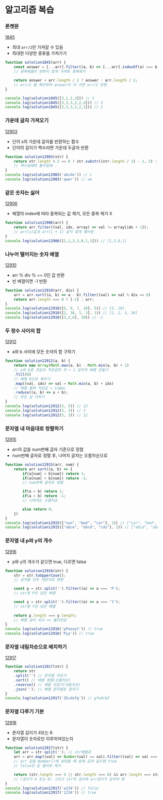 # 알고리즘 복습

### 폰켓몬
[1845](https://programmers.co.kr/learn/courses/30/lessons/1845)

- 최대 `arr/2`만 가져갈 수 있음
- 최대한 다양한 종류를 가져가기
```js
function solution1845(arr) {
    const answer = [...arr].filter((a, b) => [...arr].indexOf(a) === b).length;
    // 원복배열이 변하지 않게 가져와 중복제거

    return answer < arr.length / 2 ? answer : arr.length / 2;
    // arr/2 를 확인하여 answer이 더 크면 arr/2 반환
}

console.log(solution1845([3,1,2,3])) // 3
console.log(solution1845([3,3,3,2,2,4])) // 3
console.log(solution1845([3,3,3,2,2,2])) // 2
```
### 가운데 글자 가져오기
[12903](https://programmers.co.kr/learn/courses/30/lessons/12903)
- 단어 s의 가운데 글자를 반환하는 함수
- 단어의 길이가 짝수라면 가운데 두글자 반환
```js
function solution12903(str) {
    return str.length % 2 == 0 ? str.substr((str.length / 2) - 1, 2) : str.substr(str.length / 2, 1);
    // 짝수일때와 홀수일때 ..
}
console.log(solution12903('abcde')) // c
console.log(solution12903('qwer')) // we
```

### 같은 숫자는 싫어
[12906](https://programmers.co.kr/learn/courses/30/lessons/12906)
- 배열의 index에 따라 중복되는 값 제거, 모든 중복 제거 X
```js
function solution12906(arr) {
    return arr.filter((val, idx, array) => val != array[idx + 1]);
    // arr[i]값과 arr[i + 1] 같지 않게 필터링
}
console.log(solution12906([1,1,3,3,0,1,1])) // [1,3,0,1]
```

### 나누어 떨어지는 숫자 배열
[12910](https://programmers.co.kr/learn/courses/30/lessons/12910)
- arr % div % == 0인 값 반환
- 빈 배열이면 -1 반환
```js
function solution12910(arr, div) {
    arr = arr.sort((a, b) => a - b).filter((val) => val % div == 0)
    return arr.length === 0 ? [-1] : arr;
}
console.log(solution12910([5, 9, 7, 10], 5)) // [5, 10]
console.log(solution12910([2, 36, 1, 3], 1)) // [1, 2, 3, 36]
console.log(solution12910([3,2,6], 10)) // -1
```

### 두 정수 사이의 합
[12912](https://programmers.co.kr/learn/courses/30/lessons/12912)
- a와 b 사이에 모든 숫자의 합 구하기
```js
function solution12912(a, b) {
    return new Array(Math.max(a, b) - Math.min(a, b) + 1)
    // a와 b중 큰값과 작은값의 차 + 1 길이의 배열 만들기
    .fill(0)
    // 배열 0으로 채우기
    .map((val, idx) => val = Math.min(a, b) + idx)
    // 배열 돌며 작은값 + index
    .reduce((a, b) => a + b);
    // 모든 값 더하기
}
console.log(solution12912(3, 5)) // 12 
console.log(solution12912(3, 3)) // 3 
console.log(solution12912(5, 3)) // 12
```
### 문자열 내 마음대로 정렬하기
[12915](https://programmers.co.kr/learn/courses/30/lessons/12915)
- arr의 값을 num번째 글자 기준으로 정렬
- num번째 글자로 정렬 후, 나머지 글자는 오름차순으로
```js
function solution12915(arr, num) {
    return arr.sort((a, b) => {
        if(a[num] > b[num]) return 1;
        if(a[num] < b[num]) return -1;
        // num번째 글자로 정렬

        if(a > b) return 1;
        if(a < b) return -1;
        // 나머지는 오름차순

        else return 0;
    })
}
console.log(solution12915(["sun", "bed", "car"], 1)) // ["car", "bed", "sun"]
console.log(solution12915(["abce", "abcd", "cdx"], 2)) // ["abcd", "abce", "cdx"]
```
### 문자열 내 p와 y의 개수
[12916](https://programmers.co.kr/learn/courses/30/lessons/12916)
- p와 y의 개수가 같으면 true, 다르면 false
```js
function solution12916(str) {
    str = str.toUpperCase();
    // 글자들 모두 대문자로 변환

    const p = str.split('').filter((a) => a === 'P');
    // str중 P만 담은 배열

    const y = str.split('').filter((a) => a === 'Y');
    // str중 Y만 담은 배열
    
    return p.length === y.length;
    // 배열 길이 비교 => 불리언값
}
console.log(solution12916('pPoooyY')) // true
console.log(solution12916('Pyy')) // true
```

### 문자열 내림차순으로 배치하기
[12917](https://programmers.co.kr/learn/courses/30/lessons/12917)
```js
function solution12917(str) {
    return str
    .split('') // 문자열 자르기
    .sort() // 배열 정렬(오름차순)
    .reverse() // 배열 뒤집기(내림차순)
    .join(''); // 배열 문자열로 합치기
}
console.log(solution12917('Zbcdefg')) // gfedcbZ
```

### 문자열 다루기 기본
[12918](https://programmers.co.kr/learn/courses/30/lessons/12918)
- 문자열 길이가 4또는 6
- 문자열이 숫자로만 이루어져있는지
```js
function solution12917(str) {
    let arr = str.split(''); // str배열로
    arr = arr.map((val) => Number(val) == val).filter((val) => val === true);
    // arr 값을 Number()에 넣었을 때 원래 값과 같으면 true
    // false인 값 필터로 제거

    return (str.length === 4 || str.length === 6) && arr.length === str.length;
    // (길이가 4 또는 6) 그리고 str의 길이와 arr길이가 같아야 함
}
console.log(solution12917('a234')) // false
console.log(solution12917('1234')) // true
```